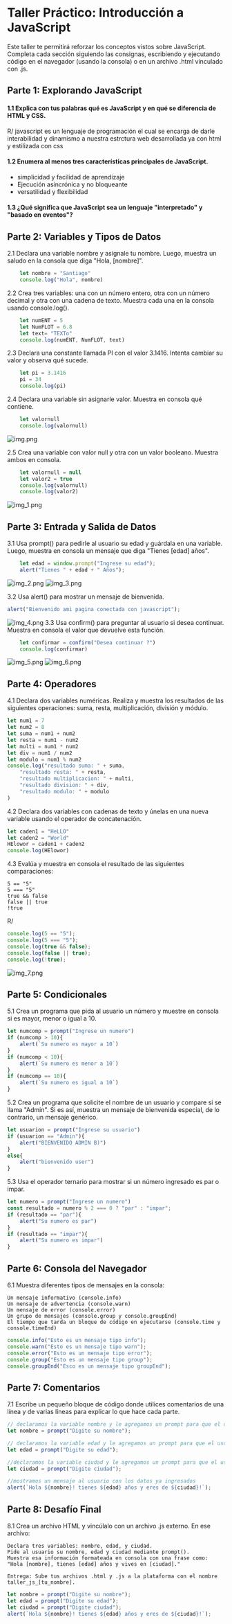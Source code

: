 # Taller Práctico: Introducción a JavaScript

Este taller te permitirá reforzar los conceptos vistos sobre JavaScript. Completa cada sección siguiendo las consignas, escribiendo y ejecutando código en el navegador (usando la consola) o en un archivo .html vinculado con .js.
## Parte 1: Explorando JavaScript

#### 1.1 Explica con tus palabras qué es JavaScript y en qué se diferencia de HTML y CSS.
R/ javascript es un lenguaje de programación el cual se encarga de darle interabilidad y dinamismo a nuestra estrctura web desarrollada ya con html y estilizada con css

#### 1.2 Enumera al menos tres características principales de JavaScript.
- simplicidad y facilidad de aprendizaje
- Ejecución asincrónica y no bloqueante
- versatilidad y flexibilidad 

#### 1.3 ¿Qué significa que JavaScript sea un lenguaje "interpretado" y "basado en eventos"?

## Parte 2: Variables y Tipos de Datos

2.1 Declara una variable nombre y asígnale tu nombre. Luego, muestra un saludo en la consola que diga "Hola, [nombre]".

```js
    let nombre = "Santiago"
    console.log("Hola", nombre)
```

2.2 Crea tres variables: una con un número entero, otra con un número decimal y otra con una cadena de texto. Muestra cada una en la consola usando console.log().
```js
    let numENT = 5
    let NumFLOT = 6.8
    let text= "TEXTo"
    console.log(numENT, NumFLOT, text)
```
2.3 Declara una constante llamada PI con el valor 3.1416. Intenta cambiar su valor y observa qué sucede.
```js
    let pi = 3.1416
    pi = 34
    console.log(pi)
```
    
2.4 Declara una variable sin asignarle valor. Muestra en consola qué contiene.
```js
    let valornull
    console.log(valornull)
```
![img.png](img/img.png)

2.5 Crea una variable con valor null y otra con un valor booleano. Muestra ambos en consola.
```js
    let valornull = null
    let valor2 = true
    console.log(valornull)
    console.log(valor2)
```
![img_1.png](img/img_1.png)
## Parte 3: Entrada y Salida de Datos

3.1 Usa prompt() para pedirle al usuario su edad y guárdala en una variable. Luego, muestra en consola un mensaje que diga "Tienes [edad] años".
```js
    let edad = window.prompt("Ingrese su edad");
    alert("Tienes " + edad + " Años");
```
![img_2.png](img/img_2.png)
![img_3.png](img/img_3.png)

3.2 Usa alert() para mostrar un mensaje de bienvenida.
```js
alert("Bienvenido ami pagina conectada con javascript");
```
![img_4.png](img/img_4.png)
3.3 Usa confirm() para preguntar al usuario si desea continuar. Muestra en consola el valor que devuelve esta función.
```js
    let confirmar = confirm("Desea continuar ?")
    console.log(confirmar)
```
![img_5.png](img/img_5.png)
![img_6.png](img/img_6.png)
## Parte 4: Operadores

4.1 Declara dos variables numéricas. Realiza y muestra los resultados de las siguientes operaciones: suma, resta, multiplicación, división y módulo.
```js
let num1 = 7
let num2 = 8
let suma = num1 + num2
let resta = num1 - num2
let multi = num1 * num2
let div = num1 / num2
let modulo = num1 % num2
console.log("resultado suma: " + suma,
    "resultado resta: " + resta,
    "resultado multiplicacion: " + multi,
    "resultado division: " + div,
    "resultado modulo: " + modulo
)
```

4.2 Declara dos variables con cadenas de texto y únelas en una nueva variable usando el operador de concatenación.
```js
let caden1 = "HeLLO"
let caden2 = "World"
HElowor = caden1 + caden2
console.log(HElowor)
```
4.3 Evalúa y muestra en consola el resultado de las siguientes comparaciones:

    5 == "5"
    5 === "5"
    true && false
    false || true
    !true
R/
```js
console.log(5 == "5");
console.log(5 === "5");
console.log(true && false);
console.log(false || true);
console.log(!true);
```
![img_7.png](img/img_7.png)

## Parte 5: Condicionales

5.1 Crea un programa que pida al usuario un número y muestre en consola si es mayor, menor o igual a 10.
```js
let numcomp = prompt("Ingrese un numero")
if (numcomp > 10){
    alert(`Su numero es mayor a 10`)
}
if (numcomp < 10){
    alert(`Su numero es menor a 10`)
}
if (numcomp == 10){
    alert(`Su numero es igual a 10`)
}
```

5.2 Crea un programa que solicite el nombre de un usuario y compare si se llama "Admin". Si es así, muestra un mensaje de bienvenida especial, de lo contrario, un mensaje genérico.
```js
let usuarion = prompt("Ingrese su usuario")
if (usuarion == "Admin"){
    alert("BIENVENIDO ADMIN B)")
}
else{
    alert("bienvenido user")
}
```
5.3 Usa el operador ternario para mostrar si un número ingresado es par o impar.
```js
let numero = prompt("Ingrese un numero")
const resultado = numero % 2 === 0 ? "par" : "impar";
if (resultado == "par"){
    alert("Su numero es par")
}
if (resultado == "impar"){
    alert("Su numero es impar")
}
```
## Parte 6: Consola del Navegador

6.1 Muestra diferentes tipos de mensajes en la consola:

    Un mensaje informativo (console.info)
    Un mensaje de advertencia (console.warn)
    Un mensaje de error (console.error)
    Un grupo de mensajes (console.group y console.groupEnd)
    El tiempo que tarda un bloque de código en ejecutarse (console.time y console.timeEnd)
```js
console.info("Esto es un mensaje tipo info");
console.warn("Esto es un mensaje tipo warn");
console.error("Esto es un mensaje tipo error");
console.group("Esto es un mensaje tipo group");
console.groupEnd("Esco es un mensaje tipo groupEnd");

```
## Parte 7: Comentarios

7.1 Escribe un pequeño bloque de código donde utilices comentarios de una línea y de varias líneas para explicar lo que hace cada parte.

```js
// declaramos la variable nombre y le agregamos un prompt para que el usuario le asigne un valor
let nombre = prompt("Digite su nombre");

// declaramos la variable edad y le agregamos un prompt para que el usuario le asigne un valor
let edad = prompt("Digite su edad");

//declaramos la variable ciudad y le agregamos un prompt para que el usuario le asigne un valor
let ciudad = prompt("Digite ciudad");

//mostramos un mensaje al usuario con los datos ya ingresados
alert(`Hola ${nombre}! tienes ${edad} años y eres de ${ciudad}!`);
```
## Parte 8: Desafío Final

8.1 Crea un archivo HTML y vincúlalo con un archivo .js externo. En ese archivo:

    Declara tres variables: nombre, edad, y ciudad.
    Pide al usuario su nombre, edad y ciudad mediante prompt().
    Muestra esa información formateada en consola con una frase como:
    "Hola [nombre], tienes [edad] años y vives en [ciudad]."

    Entrega: Sube tus archivos .html y .js a la plataforma con el nombre taller_js_[tu_nombre].
```js
let nombre = prompt("Digite su nombre");
let edad = prompt("Digite su edad");
let ciudad = prompt("Digite ciudad");
alert(`Hola ${nombre}! tienes ${edad} años y eres de ${ciudad}!`);
```